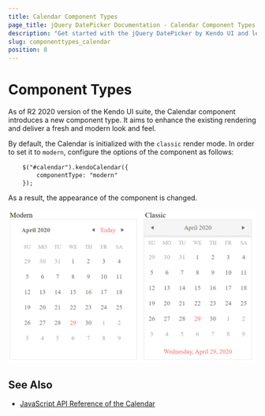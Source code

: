 ```yaml
---
title: Calendar Component Types
page_title: jQuery DatePicker Documentation - Calendar Component Types
description: "Get started with the jQuery DatePicker by Kendo UI and learn how to enable the modern component type."
slug: componenttypes_calendar
position: 8
---
```


# Component Types

As of R2 2020 version of the Kendo UI suite, the Calendar component introduces a new component type. It aims to enhance the existing rendering and deliver a fresh and modern look and feel.

By default, the Calendar is initialized with the `classic` render mode. In order to set it to `modern`, configure the options of the component as follows:

```
    $("#calendar").kendoCalendar({
        componentType: "modern"
    });
```

As a result, the appearance of the component is changed. 

![Kendo UI for jQuery Calendar Comparison between the content types](classic-modern-calendar-rendering.png)

## See Also

* [JavaScript API Reference of the Calendar](/api/javascript/ui/calendar)
